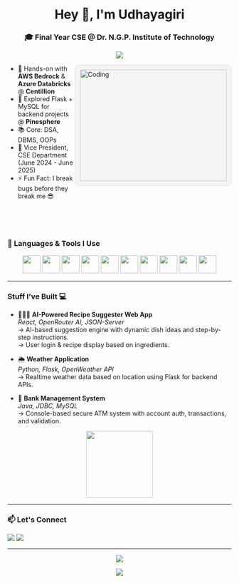 <h1 align="center">Hey 👋, I'm Udhayagiri</h1>
<h3 align="center"> 🎓 Final Year CSE @ <b>Dr. N.G.P. Institute of Technology</b></h3>

<p align="center">
  <img src="https://readme-typing-svg.herokuapp.com?font=Fira+Code&duration=3000&pause=1000&color=FF61F6&center=true&vCenter=true&width=435&lines=Exploring+Tech+%26+Learning+Every+Day;Let's+build+something+awesome!" />
</p>

<div style="float: right; background-color: #f5f5f5; padding: 10px; border-radius: 10px; border: 1px solid #ddd; width: fit-content;">
  <img alt="Coding" width="330" height="250" src="https://media1.giphy.com/media/v1.Y2lkPTc5MGI3NjExeThoc3dpd2Jzbzg1dnZydWR6bWwwcDV6YXdsZTlmZ2JvcXFhYmI3dCZlcD12MV9pbnRlcm5hbF9naWZfYnlfaWQmY3Q9Zw/78XCFBGOlS6keY1Bil/giphy.gif" />
</div>



- 💼 Hands-on with **AWS Bedrock** & **Azure Databricks** @ **Centillion**
  <br/>
- 🔧 Explored Flask + MySQL for backend projects @ **Pinesphere**
  <br/> 
- 📚 Core: DSA, DBMS, OOPs
  <br/> 
- 🤝 Vice President, CSE Department  (June 2024 - June 2025)
  <br/> 
- ⚡ Fun Fact: I break bugs before they break me 😎

<br/>
<br/>
<br/>

### 🧠 Languages & Tools I Use

<div align="center">
  <img src="https://cdn.jsdelivr.net/gh/devicons/devicon/icons/java/java-original.svg" height="40" />
  <img src="https://cdn.jsdelivr.net/gh/devicons/devicon/icons/python/python-original.svg" height="40" />
  <img src="https://cdn.jsdelivr.net/gh/devicons/devicon/icons/html5/html5-original.svg" height="40" />
  <img src="https://cdn.jsdelivr.net/gh/devicons/devicon/icons/css3/css3-original.svg" height="40" />
  <img src="https://cdn.jsdelivr.net/gh/devicons/devicon/icons/javascript/javascript-original.svg" height="40" />
  <img src="https://cdn.jsdelivr.net/gh/devicons/devicon/icons/react/react-original.svg" height="40" />
  <img src="https://cdn.jsdelivr.net/gh/devicons/devicon/icons/flask/flask-original.svg" height="40" />
  <img src="https://cdn.jsdelivr.net/gh/devicons/devicon/icons/mysql/mysql-original.svg" height="40" />
  <img src="https://cdn.jsdelivr.net/gh/devicons/devicon/icons/git/git-original.svg" height="40" />
  <img src="https://cdn.jsdelivr.net/gh/devicons/devicon/icons/github/github-original.svg" height="40" />
</div>

---

### Stuff I’ve Built 💻

- 👨🏻‍🍳 **AI-Powered Recipe Suggester Web App**  
  *React, OpenRouter AI, JSON-Server*  
  → AI-based suggestion engine with dynamic dish ideas and step-by-step instructions.  
  → User login & recipe display based on ingredients.

- 🌦️ **Weather Application**  
  *Python, Flask, OpenWeather API*  
  → Realtime weather data based on location using Flask for backend APIs.

- 🏦 **Bank Management System**  
  *Java, JDBC, MySQL*  
  → Console-based secure ATM system with account auth, transactions, and validation.


<div align="center">
  <img src="https://github-readme-stats.vercel.app/api/top-langs/?username=Udhayagiri-A&layout=compact&theme=tokyonight" height="150"/>
</div>

---


### 📫 Let's Connect

<p align="left">
  <a href="mailto:udhayaigirayavu@gmail.com"><img src="https://img.shields.io/badge/Gmail-D14836?style=for-the-badge&logo=gmail&logoColor=white"/></a>
  <a href="https://www.linkedin.com/in/your-linkedin-profile"><img src="https://img.shields.io/badge/LinkedIn-blue?style=for-the-badge&logo=linkedin&logoColor=white"/></a>
</p>

---

<p align="center">
  <img src="https://komarev.com/ghpvc/?username=Udhayagiri-A&label=Profile+Views&color=blueviolet&style=flat"/>
</p>

<p align="center">
  <img src="https://readme-typing-svg.herokuapp.com?font=Fira+Code&duration=3000&pause=1000&color=FF61F6&center=true&vCenter=true&width=435&lines=Happy+Coding!"/>
</p>
